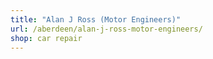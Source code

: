 ```yaml
---
title: "Alan J Ross (Motor Engineers)"
url: /aberdeen/alan-j-ross-motor-engineers/
shop: car repair
---
```

